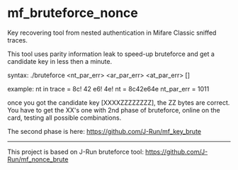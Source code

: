 # mf_bruteforce_nonce
Key recovering tool from nested authentication in Mifare Classic sniffed traces.

This tool uses parity information leak to speed-up bruteforce and get a candidate key in less then a minute.

 syntax: ./bruteforce <uid> <nt> <nt_par_err> <nr> <ar> <ar_par_err> <at> <at_par_err> [<next command>]

 example:   nt in trace = 8c!  42 e6! 4e!
                     nt = 8c42e64e
             nt_par_err = 1011

once you got the candidate key [XXXXZZZZZZZZ], the ZZ bytes are correct.
You have to get the XX's one with 2nd phase of bruteforce, online on the card, testing all possible combinations.

The second phase is here: https://github.com/J-Run/mf_key_brute

----

This project is based on J-Run bruteforce tool:
https://github.com/J-Run/mf_nonce_brute
